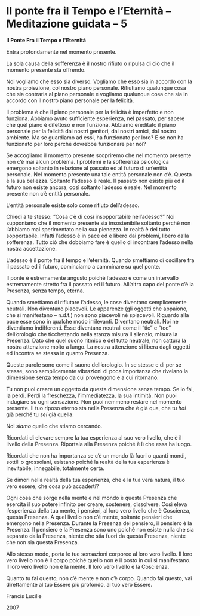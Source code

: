 # Il ponte fra il Tempo e l’Eternità – Meditazione guidata – 5

**Il Ponte Fra il Tempo e l'Eternità**

Entra profondamente nel momento presente.

La sola causa della sofferenza è il nostro rifiuto o ripulsa di ciò che il momento presente sta offrendo.

Noi vogliamo che esso sia diverso. Vogliamo che esso sia in accordo con la nostra proiezione, col nostro piano personale. Rifiutiamo qualunque cosa che sia contraria al piano personale e vogliamo qualunque cosa che sia in accordo con il nostro piano personale per la felicità.

Il problema è che il piano personale per la felicità è imperfetto e non funziona. Abbiamo avuto sufficiente esperienza, nel passato, per sapere che quel piano è difettoso e non funziona. Abbiamo ereditato il piano personale per la felicità dai nostri genitori, dai nostri amici, dal nostro ambiente. Ma se guardiamo ad essi, ha funzionato per loro? E se non ha funzionato per loro perché dovrebbe funzionare per noi?

Se accogliamo il momento presente scopriremo che nel momento presente non c’è mai alcun problema. I problemi e la sofferenza psicologica emergono soltanto in relazione al passato ed al futuro di un’entità personale. Nel momento presente una tale entità personale non c’è. Questa è la sua bellezza. Soltanto l’adesso è reale. Il passato non esiste più ed il futuro non esiste ancora, così soltanto l’adesso è reale. Nel momento presente non c’è entità personale.

L’entità personale esiste solo come rifiuto dell’adesso.

Chiedi a te stesso: “Cosa c’è di così insopportabile nell’adesso?” Noi supponiamo che il momento presente sia insostenibile soltanto perchè non l’abbiamo mai sperimentato nella sua pienezza. In realtà è del tutto sopportabile. Infatti l’adesso è in pace ed è libero dai problemi, libero dalla sofferenza. Tutto ciò che dobbiamo fare è quello di incontrare l’adesso nella nostra accettazione.

L’adesso è il ponte fra il tempo e l’eternità. Quando smettiamo di oscillare fra il passato ed il futuro, cominciamo a camminare su quel ponte.

Il ponte è estremamente angusto poiché l’adesso è come un intervallo estremamente stretto fra il passato ed il futuro. All’altro capo del ponte c’è la Presenza, senza tempo, eterna.

Quando smettiamo di rifiutare l’adesso, le cose diventano semplicemente neutrali. Non diventano piacevoli. Le apparenze (gli oggetti che appaiono, che si manifestano – n.d.t.) non sono piacevoli né spiacevoli. Riguardo alla pace esse sono in qualche modo irrilevanti. Diventano neutrali. Noi ne diventiamo indifferenti. Esse diventano neutrali come il “tic” e “toc” dell’orologio che ticchettando nella stanza misura il silenzio, misura la Presenza. Dato che quel suono ritmico è del tutto neutrale, non cattura la nostra attenzione molto a lungo. La nostra attenzione si libera dagli oggetti ed incontra se stessa in quanto Presenza.

Queste parole sono come il suono dell’orologio. In se stesse e di per se stesse, sono semplicemente vibrazioni di poca importanza che rivelano la dimensione senza tempo da cui provengono e a cui ritornano.

Tu non puoi creare un oggetto da questa dimensione senza tempo. Se lo fai, la perdi. Perdi la freschezza, l’immediatezza, la sua intimità. Non puoi indugiare su ogni sensazione. Non puoi nemmeno restare nel momento presente. Il tuo riposo eterno sta nella Presenza che è già qua, che tu _hai_ già perché tu _sei_ già quella.

Noi _siamo_ quello che stiamo cercando.

Ricordati di elevare sempre la tua esperienza al suo vero livello, che è il livello della Presenza. Riportala alla Presenza poiché è lì che essa ha luogo.

Ricordati che non ha importanza se c’è un mondo là fuori o quanti mondi, sottili o grossolani, esistano poiché la realtà della tua esperienza è inevitabile, innegabile, totalmente certa.

Se dimori nella realtà della tua esperienza, che è la tua vera natura, il tuo vero essere, che cosa può accaderti?

Ogni cosa che sorge nella mente e nel mondo è questa Presenza che esercita il suo potere infinito per creare, sostenere, dissolvere. Così eleva l’esperienza della tua mente, i pensieri, al loro vero livello che è Coscienza, questa Presenza. A quel livello non c’è mente, soltanto pensieri che emergono nella Presenza. Durante la Presenza del pensiero, il pensiero è la Presenza. Il pensiero e la Presenza sono uno poiché non esiste nulla che sia separato dalla Presenza, niente che stia fuori da questa Presenza, niente che non sia questa Presenza.

Allo stesso modo, porta le tue sensazioni corporee al loro vero livello. Il loro vero livello non è il corpo poiché quello non è il posto in cui si manifestano. Il loro vero livello non è la mente. Il loro vero livello è la Coscienza.

Quanto tu fai questo, non c’è mente e non c’è corpo. Quando fai questo, vai direttamente al tuo Essere più profondo, al tuo vero Essere.

Francis Lucille

2007

